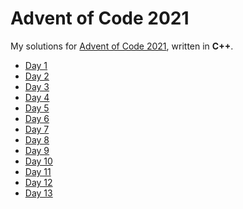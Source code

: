 <!-- SPDX-License-Identifier: CC0-1.0 -->

# Advent of Code 2021 #

My solutions for [Advent of Code 2021], written in **C++**.

* [Day  1](day01)
* [Day  2](day02)
* [Day  3](day03)
* [Day  4](day04)
* [Day  5](day05)
* [Day  6](day06)
* [Day  7](day07)
* [Day  8](day08)
* [Day  9](day09)
* [Day 10](day10)
* [Day 11](day11)
* [Day 12](day12)
* [Day 13](day13)

[Advent of Code 2021]: https://adventofcode.com/2021

